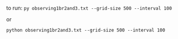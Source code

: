to run:
```py observing1br2and3.txt --grid-size 500 --interval 100```

or 

```python observing1br2and3.txt --grid-size 500 --interval 100```
